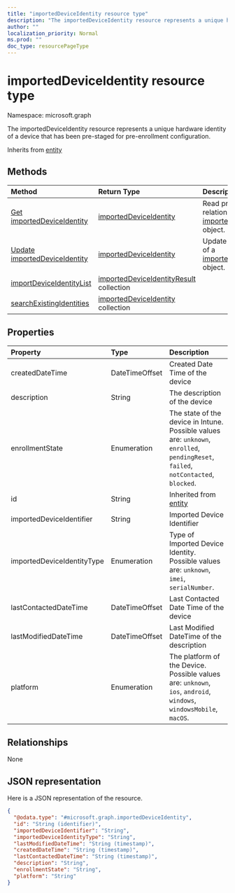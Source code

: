```yaml
---
title: "importedDeviceIdentity resource type"
description: "The importedDeviceIdentity resource represents a unique hardware identity of a device that has been pre-staged for pre-enrollment configuration."
author: ""
localization_priority: Normal
ms.prod: ""
doc_type: resourcePageType
---
```


# importedDeviceIdentity resource type


Namespace: microsoft.graph

The importedDeviceIdentity resource represents a unique hardware identity of a device that has been pre-staged for pre-enrollment configuration.


Inherits from [entity](../resources/entity.md)

## Methods
|Method|Return Type|Description|
|:---|:---|:---|
|[Get importedDeviceIdentity](../api/importeddeviceidentity-get.md)|[importedDeviceIdentity](../resources/importeddeviceidentity.md)|Read properties and relationships of the [importedDeviceIdentity](../resources/importeddeviceidentity.md) object.|
|[Update importedDeviceIdentity](../api/importeddeviceidentity-update.md)|[importedDeviceIdentity](../resources/importeddeviceidentity.md)|Update the properties of a [importedDeviceIdentity](../resources/importeddeviceidentity.md) object.|
|[importDeviceIdentityList](../api/importeddeviceidentity-importdeviceidentitylist.md)|[importedDeviceIdentityResult](../resources/importeddeviceidentityresult.md) collection||
|[searchExistingIdentities](../api/importeddeviceidentity-searchexistingidentities.md)|[importedDeviceIdentity](../resources/importeddeviceidentity.md) collection||

## Properties
|Property|Type|Description|
|:---|:---|:---|
|createdDateTime|DateTimeOffset|Created Date Time of the device|
|description|String|The description of the device|
|enrollmentState|Enumeration|The state of the device in Intune. Possible values are: `unknown`, `enrolled`, `pendingReset`, `failed`, `notContacted`, `blocked`.|
|id|String| Inherited from [entity](../resources/entity.md)|
|importedDeviceIdentifier|String|Imported Device Identifier|
|importedDeviceIdentityType|Enumeration|Type of Imported Device Identity. Possible values are: `unknown`, `imei`, `serialNumber`.|
|lastContactedDateTime|DateTimeOffset|Last Contacted Date Time of the device|
|lastModifiedDateTime|DateTimeOffset|Last Modified DateTime of the description|
|platform|Enumeration|The platform of the Device. Possible values are: `unknown`, `ios`, `android`, `windows`, `windowsMobile`, `macOS`.|

## Relationships
None

## JSON representation
Here is a JSON representation of the resource.
<!-- {
  "blockType": "resource",
  "keyProperty": "id",
  "@odata.type": "microsoft.graph.importedDeviceIdentity",
  "baseType": "microsoft.graph.entity",
  "openType": false
}
-->
``` json
{
  "@odata.type": "#microsoft.graph.importedDeviceIdentity",
  "id": "String (identifier)",
  "importedDeviceIdentifier": "String",
  "importedDeviceIdentityType": "String",
  "lastModifiedDateTime": "String (timestamp)",
  "createdDateTime": "String (timestamp)",
  "lastContactedDateTime": "String (timestamp)",
  "description": "String",
  "enrollmentState": "String",
  "platform": "String"
}
```

